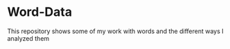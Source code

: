# Word-Data
This repository shows some of my work with words and the different ways I analyzed them

